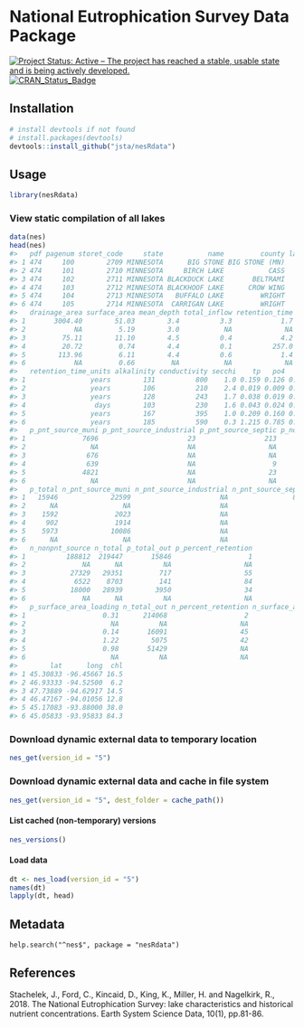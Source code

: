 
<!-- README.md is generated from README.Rmd. Please edit that file -->

# National Eutrophication Survey Data Package

[![Project Status: Active – The project has reached a stable, usable
state and is being actively
developed.](http://www.repostatus.org/badges/latest/active.svg)](http://www.repostatus.org/#active)
[![CRAN\_Status\_Badge](http://www.r-pkg.org/badges/version/nesRdata)](https://cran.r-project.org/package=nesRdata)

## Installation

``` r
# install devtools if not found
# install.packages(devtools)
devtools::install_github("jsta/nesRdata")
```

## Usage

``` r
library(nesRdata)
```

### View static compilation of all lakes

``` r
data(nes)
head(nes)
#>   pdf pagenum storet_code     state           name         county lake_type
#> 1 474     100        2709 MINNESOTA      BIG STONE BIG STONE (MN)   NATURAL
#> 2 474     101        2710 MINNESOTA     BIRCH LAKE           CASS   NATURAL
#> 3 474     102        2711 MINNESOTA BLACKDUCK LAKE       BELTRAMI   NATURAL
#> 4 474     103        2712 MINNESOTA BLACKHOOF LAKE      CROW WING   NATURAL
#> 5 474     104        2713 MINNESOTA   BUFFALO LAKE         WRIGHT   NATURAL
#> 6 474     105        2714 MINNESOTA  CARRIGAN LAKE         WRIGHT   NATURAL
#>   drainage_area surface_area mean_depth total_inflow retention_time
#> 1       3004.40        51.03        3.4          3.3            1.7
#> 2            NA         5.19        3.0           NA             NA
#> 3         75.11        11.10        4.5          0.4            4.2
#> 4         20.72         0.74        4.4          0.1          257.0
#> 5        113.96         6.11        4.4          0.6            1.4
#> 6            NA         0.66         NA           NA             NA
#>   retention_time_units alkalinity conductivity secchi    tp   po4   tin tn
#> 1                years        131          800    1.0 0.159 0.126 0.335 NA
#> 2                years        106          210    2.4 0.019 0.009 0.090 NA
#> 3                years        128          243    1.7 0.038 0.019 0.195 NA
#> 4                 days        103          230    1.6 0.043 0.024 0.185 NA
#> 5                years        167          395    1.0 0.209 0.160 0.795 NA
#> 6                years        185          590    0.3 1.215 0.785 0.290 NA
#>   p_pnt_source_muni p_pnt_source_industrial p_pnt_source_septic p_nonpnt_source
#> 1              7696                      23                 213            8014
#> 2                NA                      NA                  NA              NA
#> 3               676                      NA                  NA             916
#> 4               639                      NA                   9             254
#> 5              4821                      NA                  23            1129
#> 6                NA                      NA                  NA              NA
#>   p_total n_pnt_source_muni n_pnt_source_industrial n_pnt_source_septic
#> 1   15946             22599                      NA                8036
#> 2      NA                NA                      NA                  NA
#> 3    1592              2023                      NA                  NA
#> 4     902              1914                      NA                 268
#> 5    5973             10086                      NA                 853
#> 6      NA                NA                      NA                  NA
#>   n_nonpnt_source n_total p_total_out p_percent_retention
#> 1          188812  219447       15846                   1
#> 2              NA      NA          NA                  NA
#> 3           27329   29351         717                  55
#> 4            6522    8703         141                  84
#> 5           18000   28939        3950                  34
#> 6              NA      NA          NA                  NA
#>   p_surface_area_loading n_total_out n_percent_retention n_surface_area_loading
#> 1                   0.31      214068                   2                    4.3
#> 2                     NA          NA                  NA                     NA
#> 3                   0.14       16091                  45                    2.6
#> 4                   1.22        5075                  42                   11.8
#> 5                   0.98       51429                  NA                    4.7
#> 6                     NA          NA                  NA                     NA
#>        lat      long  chl
#> 1 45.30833 -96.45667 16.5
#> 2 46.93333 -94.52500  6.2
#> 3 47.73889 -94.62917 14.5
#> 4 46.47167 -94.01056 12.8
#> 5 45.17083 -93.88000 38.0
#> 6 45.05833 -93.95833 84.3
```

### Download dynamic external data to temporary location

``` r
nes_get(version_id = "5")
```

### Download dynamic external data and cache in file system

``` r
nes_get(version_id = "5", dest_folder = cache_path())
```

#### List cached (non-temporary) versions

``` r
nes_versions()
```

#### Load data

``` r
dt <- nes_load(version_id = "5")
names(dt)
lapply(dt, head)
```

## Metadata

`help.search("^nes$", package = "nesRdata")`

## References

Stachelek, J., Ford, C., Kincaid, D., King, K., Miller, H. and
Nagelkirk, R., 2018. The National Eutrophication Survey: lake
characteristics and historical nutrient concentrations. Earth System
Science Data, 10(1), pp.81-86.
